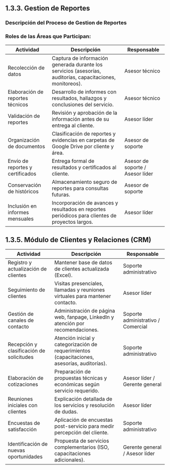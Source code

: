 ## 1.3.3. Gestion de Reportes
### Descripción del Proceso de Gestion de Reportes


### Roles de las Áreas que Participan:

| **Actividad** | **Descripción** | **Responsable** |
|---------------|-----------------|-----------------|
| Recolección de datos | Captura de información generada durante los servicios (asesorías, auditorías, capacitaciones, monitoreos). | Asesor técnico |
| Elaboración de reportes técnicos | Desarrollo de informes con resultados, hallazgos y conclusiones del servicio. | Asesor técnico |
| Validación de reportes | Revisión y aprobación de la información antes de su entrega al cliente. | Asesor líder |
| Organización de documentos | Clasificación de reportes y evidencias en carpetas de Google Drive por cliente y área. | Asesor de soporte |
| Envío de reportes y certificados | Entrega formal de resultados y certificados al cliente. | Asesor de soporte / Asesor líder |
| Conservación de históricos | Almacenamiento seguro de reportes para consultas futuras. | Asesor de soporte |
| Inclusión en informes mensuales | Incorporación de avances y resultados en reportes periódicos para clientes de proyectos largos. | Asesor líder |



## 1.3.5. Módulo de Clientes y Relaciones (CRM)
| **Actividad** | **Descripción** | **Responsable** |
|---------------|-----------------|-----------------|
| Registro y actualización de clientes | Mantener base de datos de clientes actualizada (Excel). | Soporte administrativo |
| Seguimiento de clientes | Visitas presenciales, llamadas y reuniones virtuales para mantener contacto. | Asesor líder |
| Gestión de canales de contacto | Administración de página web, fanpage, LinkedIn y atención por recomendaciones. | Soporte administrativo / Comercial |
| Recepción y clasificación de solicitudes | Atención inicial y categorización de requerimientos (capacitaciones, asesorías, auditorías). |  Soporte administrativo |
| Elaboración de cotizaciones | Preparación de propuestas técnicas y económicas según servicio requerido. | Asesor líder / Gerente general |
| Reuniones iniciales con clientes | Explicación detallada de los servicios y resolución de dudas. | Asesor líder |
| Encuestas de satisfacción | Aplicación de encuestas post-servicio para medir percepción del cliente. | Soporte administrativo |
| Identificación de nuevas oportunidades | Propuesta de servicios complementarios (ISO, capacitaciones adicionales). | Gerente general / Asesor líder |

